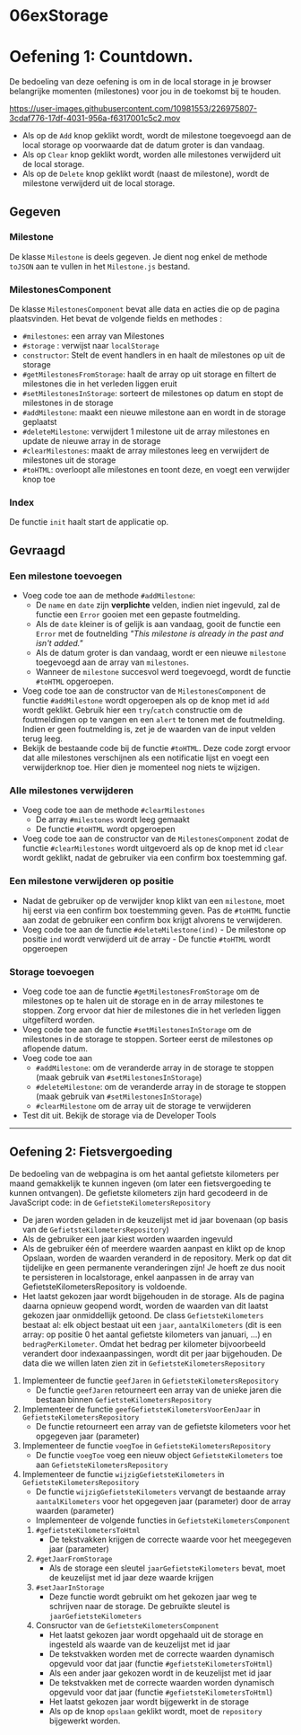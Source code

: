 # 06exStorage

# Oefening 1: Countdown.

De bedoeling van deze oefening is om in de local storage in je browser belangrijke momenten (milestones) voor jou in de toekomst bij te houden.

https://user-images.githubusercontent.com/10981553/226975807-3cdaf776-17df-4031-956a-f6317001c5c2.mov

- Als op de `Add` knop geklikt wordt, wordt de milestone toegevoegd aan de local storage op voorwaarde dat de datum groter is dan vandaag.
- Als op `Clear` knop geklikt wordt, worden alle milestones verwijderd uit de local storage.
- Als op de `Delete` knop geklikt wordt (naast de milestone), wordt de milestone verwijderd uit de local storage.

## Gegeven

### Milestone

De klasse `Milestone` is deels gegeven. Je dient nog enkel de methode `toJSON` aan te vullen in het `Milestone.js` bestand.

### MilestonesComponent

De klasse `MilestonesComponent` bevat alle data en acties die op de pagina plaatsvinden. Het bevat de volgende fields en methodes :

- `#milestones`: een array van Milestones
- `#storage` : verwijst naar `localStorage`
- `constructor`: Stelt de event handlers in en haalt de milestones op uit de storage
- `#getMilestonesFromStorage`: haalt de array op uit storage en filtert de milestones die in het verleden liggen eruit
- `#setMilestonesInStorage`: sorteert de milestones op datum en stopt de milestones in de storage
- `#addMilestone`: maakt een nieuwe milestone aan en wordt in de storage geplaatst
- `#deleteMilestone`: verwijdert 1 milestone uit de array milestones en update de nieuwe array in de storage
- `#clearMilestones`: maakt de array milestones leeg en verwijdert de milestones uit de storage
- `#toHTML`: overloopt alle milestones en toont deze, en voegt een verwijder knop toe

### Index

De functie `init` haalt start de applicatie op.

## Gevraagd

### Een milestone toevoegen

- Voeg code toe aan de methode `#addMilestone`:
  - De `name` en `date` zijn **verplichte** velden, indien niet ingevuld, zal de functie een `Error` gooien met een gepaste foutmelding.
  - Als de `date` kleiner is of gelijk is aan vandaag, gooit de functie een `Error` met de foutnelding _"This milestone is already in the past and isn't added."_
  - Als de datum groter is dan vandaag, wordt er een nieuwe `milestone` toegevoegd aan de array van `milestones`.
  - Wanneer de `milestone` succesvol werd toegevoegd, wordt de functie `#toHTML` opgeroepen.
- Voeg code toe aan de constructor van de `MilestonesComponent` de functie `#addMilestone` wordt opgeroepen als op de knop met id `add` wordt geklikt. Gebruik hier een `try`/`catch` constructie om de foutmeldingen op te vangen en een `alert` te tonen met de foutmelding. Indien er geen foutmelding is, zet je de waarden van de input velden terug leeg.
- Bekijk de bestaande code bij de functie `#toHTML`. Deze code zorgt ervoor dat alle milestones verschijnen als een notificatie lijst en voegt een verwijderknop toe. Hier dien je momenteel nog niets te wijzigen.

### Alle milestones verwijderen

- Voeg code toe aan de methode `#clearMilestones`
  - De array `#milestones` wordt leeg gemaakt
  - De functie `#toHTML` wordt opgeroepen
- Voeg code toe aan de constructor van de `MilestonesComponent` zodat de functie `#clearMilestones` wordt uitgevoerd als op de knop met id `clear` wordt geklikt, nadat de gebruiker via een confirm box toestemming gaf.

### Een milestone verwijderen op positie

- Nadat de gebruiker op de verwijder knop klikt van een `milestone`, moet hij eerst via een confirm box toestemming geven. Pas de `#toHTML` functie aan zodat de gebruiker een confirm box krijgt alvorens te verwijderen.
- Voeg code toe aan de functie `#deleteMilestone(ind)` - De milestone op positie `ind` wordt verwijderd uit de array - De functie `#toHTML` wordt opgeroepen

### Storage toevoegen

- Voeg code toe aan de functie `#getMilestonesFromStorage` om de milestones op te halen uit de storage en in de array milestones te stoppen. Zorg ervoor dat hier de milestones die in het verleden liggen uitgefilterd worden.
- Voeg code toe aan de functie `#setMilestonesInStorage` om de milestones in de storage te stoppen. Sorteer eerst de milestones op aflopende datum.
- Voeg code toe aan
  - `#addMilestone`: om de veranderde array in de storage te stoppen (maak gebruik van `#setMilestonesInStorage`)
  - `#deleteMilestone`: om de veranderde array in de storage te stoppen (maak gebruik van `#setMilestonesInStorage`)
  - `#clearMilestone` om de array uit de storage te verwijderen
- Test dit uit. Bekijk de storage via de Developer Tools

---

## Oefening 2: Fietsvergoeding

De bedoeling van de webpagina is om het aantal gefietste kilometers per maand gemakkelijk te kunnen ingeven (om later een fietsvergoeding te kunnen ontvangen).
De gefietste kilometers zijn hard gecodeerd in de JavaScript code: in de `GefietsteKilometersRepository`

- De jaren worden geladen in de keuzelijst met id jaar bovenaan (op basis van de `GefietsteKilometersRepository`)
- Als de gebruiker een jaar kiest worden waarden ingevuld
- Als de gebruiker één of meerdere waarden aanpast en klikt op de knop Opslaan, worden de waarden veranderd in de repository. Merk op dat dit tijdelijke en geen permanente veranderingen zijn! Je hoeft ze dus nooit te persisteren in localstorage, enkel aanpassen in de array van GefietsteKilometersRepository is voldoende.
- Het laatst gekozen jaar wordt bijgehouden in de storage. Als de pagina daarna opnieuw geopend wordt, worden de waarden van dit laatst gekozen jaar onmiddellijk getoond.
  De class `GefietsteKilometers` bestaat al: elk object bestaat uit een `jaar`, `aantalKilometers` (dit is een array: op positie 0 het aantal gefietste kilometers van januari, …) en `bedragPerKilometer`. Omdat het bedrag per kilometer bijvoorbeeld verandert door indexaanpassingen, wordt dit per jaar bijgehouden.
  De data die we willen laten zien zit in `GefietsteKilometersRepository`

1. Implementeer de functie `geefJaren` in `GefietsteKilometersRepository`
   - De functie `geefJaren` retourneert een array van de unieke jaren die bestaan binnen `GefietsteKilometersRepository`
1. Implementeer de functie `geefGefietsteKilometersVoorEenJaar` in `GefietsteKilometersRepository`
   - De functie retourneert een array van de gefietste kilometers voor het opgegeven jaar (parameter)
1. Implementeer de functie `voegToe` in `GefietsteKilometersRepository`
   - De functie `voegToe` voeg een nieuw object `GefietsteKilometers` toe aan `GefietsteKilometersRepository`
1. Implementeer de functie `wijzigGefietsteKilometers` in `GefietsteKilometersRepository`
   - De functie `wijzigGefietsteKilometers` vervangt de bestaande array `aantalKilometers` voor het opgegeven jaar (parameter) door de array waarden (parameter)
   - Implementeer de volgende functies in `GefietsteKilometersComponent`
   1. `#gefietsteKilometersToHtml`
      - De tekstvakken krijgen de correcte waarde voor het meegegeven jaar (parameter)
   1. `#getJaarFromStorage`
      - Als de storage een sleutel `jaarGefietsteKilometers` bevat, moet de keuzelijst met id jaar deze waarde krijgen
   1. `#setJaarInStorage`
      - Deze functie wordt gebruikt om het gekozen jaar weg te schrijven naar de storage. De gebruikte sleutel is `jaarGefietsteKilometers`
   1. Consructor van de `GefietsteKilometersComponent`
      - Het laatst gekozen jaar wordt opgehaald uit de storage en ingesteld als waarde van de keuzelijst met id jaar
      - De tekstvakken worden met de correcte waarden dynamisch opgevuld voor dat jaar (functie `#gefietsteKilometersToHtml`)
      - Als een ander jaar gekozen wordt in de keuzelijst met id jaar
      - De tekstvakken met de correcte waarden worden dynamisch opgevuld voor dat jaar (functie `#gefietsteKilometersToHtml`)
      - Het laatst gekozen jaar wordt bijgewerkt in de storage
      - Als op de knop `opslaan` geklikt wordt, moet de `repository` bijgewerkt worden.
